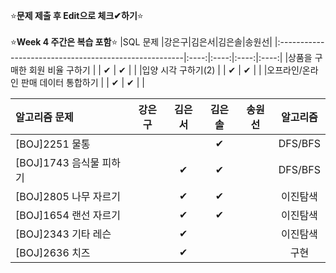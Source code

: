 ⭐**문제 제출 후 Edit으로 체크✔하기**⭐<br/><br/>
⭐**Week 4 주간은 복습 포함**⭐
|SQL 문제                                               |강은구|김은서|김은솔|송원선|
|:------------------------------------------------------|:----:|:----:|:----:|:----:|
|상품을 구매한 회원 비율 구하기                           |      |  ✔  |  ✔   |      | 
|입양 시각 구하기(2)                                     |      |  ✔  | ✔    |      | 
|오프라인/온라인 판매 데이터 통합하기                      |      |  ✔  | ✔    |      | 


|알고리즘 문제                 |강은구|김은서|김은솔|송원선|알고리즘|
|:-----------------------------|:----:|:----:|:----:|:----:|:------:|
|[BOJ]2251 물통                |      |      | ✔    |      |DFS/BFS|
|[BOJ]1743 음식물 피하기       |      |  ✔   |  ✔   |      |DFS/BFS|
|[BOJ]2805 나무 자르기         |      |  ✔   |  ✔   |      |이진탐색|
|[BOJ]1654 랜선 자르기         |      |  ✔   |  ✔   |      |이진탐색|
|[BOJ]2343 기타 레슨           |      |   ✔  |      |      |이진탐색|
|[BOJ]2636 치즈                |      |  ✔   |      |      |구현   |
